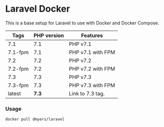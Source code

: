 # Laravel Docker

This is a base setup for Laravel to use with Docker and Docker Compose.

| Tags | PHP version | Features |
| - | - | - |
| 7.1 | 7.1 | PHP v7.1 |
| 7.1-fpm | 7.1 | PHP v7.1 with FPM |
| 7.2 | 7.2 | PHP v7.2 |
| 7.2-fpm | 7.2 | PHP v7.2 with FPM |
| 7.3 | 7.3 | PHP v7.3 |
| 7.3-fpm | 7.3 | PHP v7.3 with FPM |
| latest | **7.3** | Link to 7.3 tag. |

### Usage

```bash
docker pull dmyers/laravel
```

